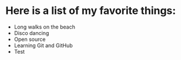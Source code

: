 # Here is a list of my favorite things:
- Long walks on the beach
- Disco dancing
- Open source
- Learning Git and GitHub
- Test